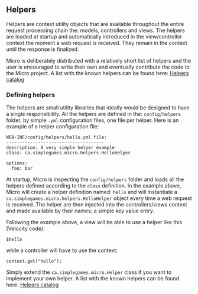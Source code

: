 ## Helpers

Helpers are context utility objects that are available throughout the entire request processing chain the: models, controllers and views. The helpers are loaded at startup and automatically introduced in the view/controller context the moment a web request is received. They remain in the context until the response is finalized.

Micro is deliberately distributed with a relatively short list of helpers and the user is encouraged to write their own and eventually contribute the code to the Micro project. A list with the known helpers can be found here: [Helpers catalog](/helpers/)

### Defining helpers
The helpers are small utility libraries that ideally would be designed to have a single responsibility. All the helpers are defined in the: `config/helpers` folder, by simple `.yml` configuration files, one file per helper. Here is an example of a helper configuration file:

    WEB-INF/config/helpers/hello.yml file:
    -------------------------------------
    description: A very simple helper example
    class: ca.simplegames.micro.helpers.HelloHelper

    options:
      foo: bar

At startup, Micro is inspecting the `config/helpers` folder and loads all the helpers defined according to the `class` definition. In the example above, Micro will create a helper definition named: `hello` and will instantiate a `ca.simplegames.micro.helpers.HelloHelper` object every time a web request is received. The helper are then injected into the controllers/views context and made available by their names; a simple key value entry. 

Following the example above, a view will be able to use a helper like this (Velocity code):
    
    $hello
while a controller will have to use the context:

    context.get("hello");
    
Simply extend the `ca.simplegames.micro.Helper` class if you want to implement your own helper. A list with the known helpers can be found here: [Helpers catalog](/helpers/)
